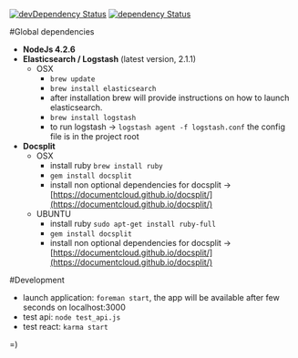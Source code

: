 [![devDependency Status](https://david-dm.org/huridocs/uwazidocs/dev-status.svg)](https://david-dm.org/huridocs/uwazi#info=devDependencies)
[![dependency Status](https://david-dm.org/huridocs/uwazidocs/status.svg)](https://david-dm.org/huridocs/uwazi#info=dependencies)

#Global dependencies

- **NodeJs 4.2.6**
- **Elasticsearch / Logstash** (latest version, 2.1.1)
    - OSX
      - `brew update`
      - `brew install elasticsearch`
      - after installation brew will provide instructions on how to launch elasticsearch.
      - `brew install logstash`
      - to run logstash -> `logstash agent -f logstash.conf` the config file is in the project root
- **Docsplit**
    - OSX
      - install ruby `brew install ruby`
      - `gem install docsplit`
      - install non optional dependencies for docsplit -> [https://documentcloud.github.io/docsplit/](https://documentcloud.github.io/docsplit/)
    - UBUNTU 
      - install ruby `sudo apt-get install ruby-full`
      - `gem install docsplit`
      - install non optional dependencies for docsplit -> [https://documentcloud.github.io/docsplit/](https://documentcloud.github.io/docsplit/)

#Development

- launch application: `foreman start`, the app will be available after few seconds on localhost:3000
- test api: `node test_api.js`
- test react: `karma start`

=)
